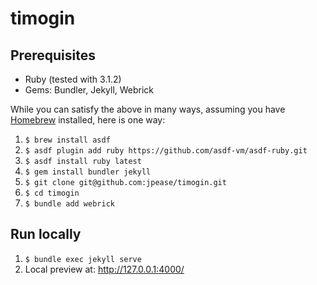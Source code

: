 # timogin

## Prerequisites
* Ruby (tested with 3.1.2)
* Gems: Bundler, Jekyll, Webrick

While you can satisfy the above in many ways, assuming you have [Homebrew](https://brew.sh) installed, here is one way:

1. `$ brew install asdf`
2. `$ asdf plugin add ruby https://github.com/asdf-vm/asdf-ruby.git`
3. `$ asdf install ruby latest`
4. `$ gem install bundler jekyll`
5. `$ git clone git@github.com:jpease/timogin.git`
6. `$ cd timogin`
7. `$ bundle add webrick`

## Run locally

1. `$ bundle exec jekyll serve`
2. Local preview at: http://127.0.0.1:4000/

